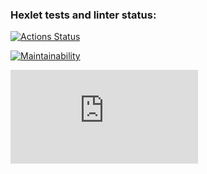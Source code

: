 ### Hexlet tests and linter status:

[![Actions Status](https://github.com/MaratSalah/frontend-project-46/workflows/hexlet-check/badge.svg)](https://github.com/MaratSalah/frontend-project-46/actions)

[![Maintainability](https://api.codeclimate.com/v1/badges/0b68aaa82a9c669ca0e7/maintainability)](https://codeclimate.com/github/MaratSalah/frontend-project-46/maintainability)

![example event parameter](https://github.com/github/docs/actions/workflows/tests.yml/gendiff.js?event=push)
